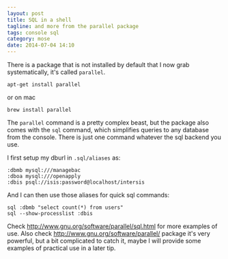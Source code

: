 ```yaml
---
layout: post
title: SQL in a shell
tagline: and more from the parallel package
tags: console sql
category: mose
date: 2014-07-04 14:10
---
```

There is a package that is not installed by default that I now grab systematically, it's called `parallel`.

    apt-get install parallel

or on mac

    brew install parallel

The `parallel` command is a pretty complex beast, but the package also comes with the `sql` command, which simplifies queries to any database from the console. There is just one command whatever the sql backend you use.

I first setup my dburl in `.sql/aliases` as:

    :dbmb mysql:///managebac
    :dboa mysql:///openapply
    :dbis psql://isis:password@localhost/intersis

And I can then use those aliases for quick sql commands:

    sql :dbmb "select count(*) from users"
    sql --show-processlist :dbis

Check <http://www.gnu.org/software/parallel/sql.html> for more examples of use. Also check <http://www.gnu.org/software/parallel/> package it's very powerful, but a bit complicated to catch it, maybe I will provide some examples of practical use in a later tip.
